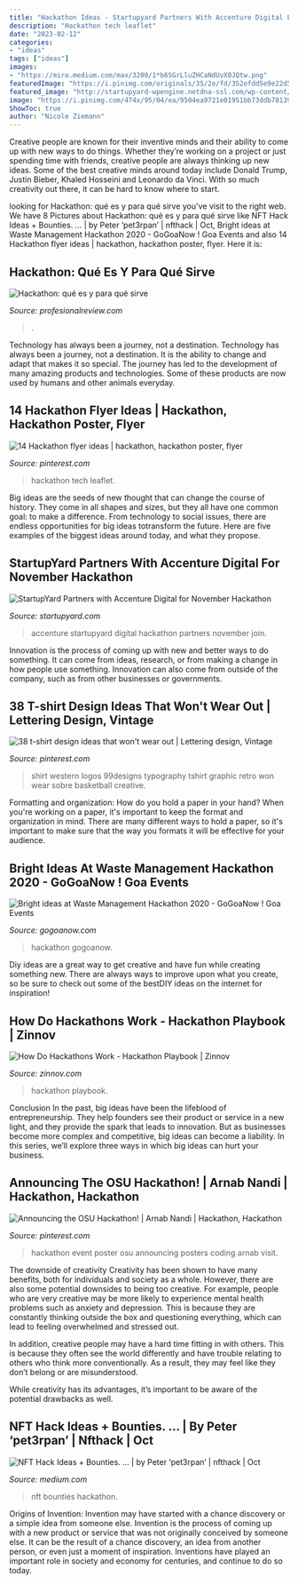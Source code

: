 ```yaml
---
title: "Hackathon Ideas - Startupyard Partners With Accenture Digital For November Hackathon"
description: "Hackathon tech leaflet"
date: "2023-02-12"
categories:
- "ideas"
tags: ["ideas"]
images:
- "https://miro.medium.com/max/3200/1*b6SGrLluZHCaNdUvX0JQtw.png"
featuredImage: "https://i.pinimg.com/originals/35/2e/fd/352efdd5e9e22d56376e5b8e37a64ff0.jpg"
featured_image: "http://startupyard-wpengine.netdna-ssl.com/wp-content/uploads/2016/11/maxresdefault-1030x579.jpg"
image: "https://i.pinimg.com/474x/95/04/ea/9504ea9721e01951bb73ddb781399abc--hackathon-poster-poster-layout.jpg"
ShowToc: true
author: "Nicole Ziemann"
---
```



Creative people are known for their inventive minds and their ability to come up with new ways to do things. Whether they’re working on a project or just spending time with friends, creative people are always thinking up new ideas. Some of the best creative minds around today include Donald Trump, Justin Bieber, Khaled Hosseini and Leonardo da Vinci. With so much creativity out there, it can be hard to know where to start.

	

		
looking for Hackathon: qué es y para qué sirve you've visit to the right web. We have 8 Pictures about Hackathon: qué es y para qué sirve like NFT Hack Ideas + Bounties. … | by Peter ‘pet3rpan’ | nfthack | Oct, Bright ideas at Waste Management Hackathon 2020 - GoGoaNow ! Goa Events and also 14 Hackathon flyer ideas | hackathon, hackathon poster, flyer. Here it is:
		
    
## Hackathon: Qué Es Y Para Qué Sirve

<img loading=lazy src="https://www.profesionalreview.com/wp-content/uploads/2020/05/hackathon-esquema.jpg" onerror="this.onerror=null;this.src='https://tse1.mm.bing.net/th?id=OIP.-oKk37ihQydYwK--RQbZZAHaCb&amp;pid=15.1';" alt="Hackathon: qué es y para qué sirve">

_Source: profesionalreview.com_

>. 

	

Technology has always been a journey, not a destination.
Technology has always been a journey, not a destination. It is the ability to change and adapt that makes it so special. The journey has led to the development of many amazing products and technologies. Some of these products are now used by humans and other animals everyday.

    
## 14 Hackathon Flyer Ideas | Hackathon, Hackathon Poster, Flyer

<img loading=lazy src="https://i.pinimg.com/474x/95/04/ea/9504ea9721e01951bb73ddb781399abc--hackathon-poster-poster-layout.jpg" onerror="this.onerror=null;this.src='https://tse4.mm.bing.net/th?id=OIP.lsO8GRK4aXF_e08sjkf5igAAAA&amp;pid=15.1';" alt="14 Hackathon flyer ideas | hackathon, hackathon poster, flyer">

_Source: pinterest.com_

>hackathon tech leaflet. 

	

Big ideas are the seeds of new thought that can change the course of history. They come in all shapes and sizes, but they all have one common goal: to make a difference. From technology to social issues, there are endless opportunities for big ideas totransform the future. Here are five examples of the biggest ideas around today, and what they propose.

    
## StartupYard Partners With Accenture Digital For November Hackathon

<img loading=lazy src="http://startupyard-wpengine.netdna-ssl.com/wp-content/uploads/2016/11/maxresdefault-1030x579.jpg" onerror="this.onerror=null;this.src='https://tse1.mm.bing.net/th?id=OIP.8FOkSEyiv5Jov7iKX_qIiQHaEK&amp;pid=15.1';" alt="StartupYard Partners with Accenture Digital for November Hackathon">

_Source: startupyard.com_

>accenture startupyard digital hackathon partners november join. 

	

Innovation is the process of coming up with new and better ways to do something. It can come from ideas, research, or from making a change in how people use something. Innovation can also come from outside of the company, such as from other businesses or governments.

    
## 38 T-shirt Design Ideas That Won&#039;t Wear Out | Lettering Design, Vintage

<img loading=lazy src="https://i.pinimg.com/originals/35/2e/fd/352efdd5e9e22d56376e5b8e37a64ff0.jpg" onerror="this.onerror=null;this.src='https://tse2.mm.bing.net/th?id=OIP.iYvjcSI4k-1etQ2Gqj_87AHaJ3&amp;pid=15.1';" alt="38 t-shirt design ideas that won&#039;t wear out | Lettering design, Vintage">

_Source: pinterest.com_

>shirt western logos 99designs typography tshirt graphic retro won wear sobre basketball creative. 

	

Formatting and organization: How do you hold a paper in your hand?
When you're working on a paper, it's important to keep the format and organization in mind. There are many different ways to hold a paper, so it's important to make sure that the way you formats it will be effective for your audience.

    
## Bright Ideas At Waste Management Hackathon 2020 - GoGoaNow ! Goa Events

<img loading=lazy src="https://gogoanow.com/wp-content/uploads/2020/02/Hackathon-2020.jpg" onerror="this.onerror=null;this.src='https://tse1.mm.bing.net/th?id=OIP.1JNh2o6ImLlW1Aqb1dBXfAHaDj&amp;pid=15.1';" alt="Bright ideas at Waste Management Hackathon 2020 - GoGoaNow ! Goa Events">

_Source: gogoanow.com_

>hackathon gogoanow. 

	

Diy ideas are a great way to get creative and have fun while creating something new. There are always ways to improve upon what you create, so be sure to check out some of the bestDIY ideas on the internet for inspiration!

    
## How Do Hackathons Work - Hackathon Playbook | Zinnov

<img loading=lazy src="https://zinnov.com/wp-content/uploads/2019/09/Hackathon-blog-05.jpg" onerror="this.onerror=null;this.src='https://tse3.mm.bing.net/th?id=OIP.O7mx71OADGz9F5RVb43SEgHaD9&amp;pid=15.1';" alt="How Do Hackathons Work - Hackathon Playbook | Zinnov">

_Source: zinnov.com_

>hackathon playbook. 

	

Conclusion
In the past, big ideas have been the lifeblood of entrepreneurship. They help founders see their product or service in a new light, and they provide the spark that leads to innovation. But as businesses become more complex and competitive, big ideas can become a liability. In this series, we’ll explore three ways in which big ideas can hurt your business.

    
## Announcing The OSU Hackathon! | Arnab Nandi | Hackathon, Hackathon

<img loading=lazy src="https://i.pinimg.com/originals/68/92/4a/68924a9d32e4475cf0cfabea5aca0b63.png" onerror="this.onerror=null;this.src='https://tse3.mm.bing.net/th?id=OIP.nzT93MVzTYedv6q8nLnyTAHaFv&amp;pid=15.1';" alt="Announcing the OSU Hackathon! | Arnab Nandi | Hackathon, Hackathon">

_Source: pinterest.com_

>hackathon event poster osu announcing posters coding arnab visit. 

	

The downside of creativity
Creativity has been shown to have many benefits, both for individuals and society as a whole. However, there are also some potential downsides to being too creative.
For example, people who are very creative may be more likely to experience mental health problems such as anxiety and depression. This is because they are constantly thinking outside the box and questioning everything, which can lead to feeling overwhelmed and stressed out.

In addition, creative people may have a hard time fitting in with others. This is because they often see the world differently and have trouble relating to others who think more conventionally. As a result, they may feel like they don’t belong or are misunderstood.

While creativity has its advantages, it’s important to be aware of the potential drawbacks as well.

    
## NFT Hack Ideas + Bounties. … | By Peter ‘pet3rpan’ | Nfthack | Oct

<img loading=lazy src="https://miro.medium.com/max/3200/1*b6SGrLluZHCaNdUvX0JQtw.png" onerror="this.onerror=null;this.src='https://tse3.mm.bing.net/th?id=OIP.v0m2O-D7BsRT9qBg2iFh1wHaEK&amp;pid=15.1';" alt="NFT Hack Ideas + Bounties. … | by Peter ‘pet3rpan’ | nfthack | Oct">

_Source: medium.com_

>nft bounties hackathon. 

	

Origins of Invention: Invention may have started with a chance discovery or a simple idea from someone else.
Invention is the process of coming up with a new product or service that was not originally conceived by someone else. It can be the result of a chance discovery, an idea from another person, or even just a moment of inspiration. Inventions have played an important role in society and economy for centuries, and continue to do so today.

